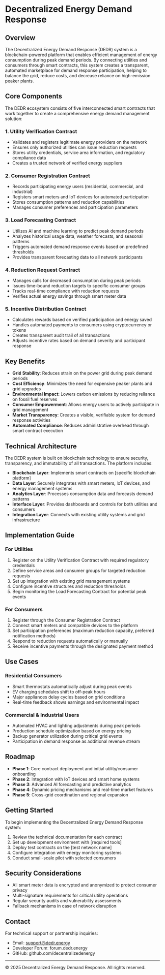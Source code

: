 # Decentralized Energy Demand Response

## Overview

The Decentralized Energy Demand Response (DEDR) system is a blockchain-powered platform that enables efficient management of energy consumption during peak demand periods. By connecting utilities and consumers through smart contracts, this system creates a transparent, automated marketplace for demand response participation, helping to balance the grid, reduce costs, and decrease reliance on high-emission peaker plants.

## Core Components

The DEDR ecosystem consists of five interconnected smart contracts that work together to create a comprehensive energy demand management solution:

### 1. Utility Verification Contract
- Validates and registers legitimate energy providers on the network
- Ensures only authorized utilities can issue reduction requests
- Stores utility credentials, service area information, and regulatory compliance data
- Creates a trusted network of verified energy suppliers

### 2. Consumer Registration Contract
- Records participating energy users (residential, commercial, and industrial)
- Registers smart meters and IoT devices for automated participation
- Stores consumption patterns and reduction capabilities
- Manages consumer preferences and participation parameters

### 3. Load Forecasting Contract
- Utilizes AI and machine learning to predict peak demand periods
- Analyzes historical usage data, weather forecasts, and seasonal patterns
- Triggers automated demand response events based on predefined thresholds
- Provides transparent forecasting data to all network participants

### 4. Reduction Request Contract
- Manages calls for decreased consumption during peak periods
- Issues time-bound reduction targets to specific consumer groups
- Tracks real-time compliance with reduction requests
- Verifies actual energy savings through smart meter data

### 5. Incentive Distribution Contract
- Calculates rewards based on verified participation and energy saved
- Handles automated payments to consumers using cryptocurrency or tokens
- Creates transparent audit trail of all transactions
- Adjusts incentive rates based on demand severity and participant response

## Key Benefits

- **Grid Stability**: Reduces strain on the power grid during peak demand periods
- **Cost Efficiency**: Minimizes the need for expensive peaker plants and grid upgrades
- **Environmental Impact**: Lowers carbon emissions by reducing reliance on fossil fuel reserves
- **Consumer Empowerment**: Allows energy users to actively participate in grid management
- **Market Transparency**: Creates a visible, verifiable system for demand response activities
- **Automated Compliance**: Reduces administrative overhead through smart contract execution

## Technical Architecture

The DEDR system is built on blockchain technology to ensure security, transparency, and immutability of all transactions. The platform includes:

- **Blockchain Layer**: Implements smart contracts on [specific blockchain platform]
- **Data Layer**: Securely integrates with smart meters, IoT devices, and energy management systems
- **Analytics Layer**: Processes consumption data and forecasts demand patterns
- **Interface Layer**: Provides dashboards and controls for both utilities and consumers
- **Integration Layer**: Connects with existing utility systems and grid infrastructure

## Implementation Guide

### For Utilities

1. Register on the Utility Verification Contract with required regulatory credentials
2. Define service areas and consumer groups for targeted reduction requests
3. Set up integration with existing grid management systems
4. Configure incentive structures and reduction thresholds
5. Begin monitoring the Load Forecasting Contract for potential peak events

### For Consumers

1. Register through the Consumer Registration Contract
2. Connect smart meters and compatible devices to the platform
3. Set participation preferences (maximum reduction capacity, preferred notification methods)
4. Respond to reduction requests automatically or manually
5. Receive incentive payments through the designated payment method

## Use Cases

### Residential Consumers
- Smart thermostats automatically adjust during peak events
- EV charging schedules shift to off-peak hours
- Major appliances delay cycles based on grid conditions
- Real-time feedback shows earnings and environmental impact

### Commercial & Industrial Users
- Automated HVAC and lighting adjustments during peak periods
- Production schedule optimization based on energy pricing
- Backup generator utilization during critical grid events
- Participation in demand response as additional revenue stream

## Roadmap

- **Phase 1**: Core contract deployment and initial utility/consumer onboarding
- **Phase 2**: Integration with IoT devices and smart home systems
- **Phase 3**: Advanced AI forecasting and predictive analytics
- **Phase 4**: Dynamic pricing mechanisms and real-time market features
- **Phase 5**: Cross-grid coordination and regional expansion

## Getting Started

To begin implementing the Decentralized Energy Demand Response system:

1. Review the technical documentation for each contract
2. Set up development environment with [required tools]
3. Deploy test contracts on the [test network name]
4. Configure integration with energy monitoring systems
5. Conduct small-scale pilot with selected consumers

## Security Considerations

- All smart meter data is encrypted and anonymized to protect consumer privacy
- Multi-signature requirements for critical utility operations
- Regular security audits and vulnerability assessments
- Fallback mechanisms in case of network disruption

## Contact

For technical support or partnership inquiries:
- Email: support@dedr.energy
- Developer Forum: forum.dedr.energy
- GitHub: github.com/decentralizedenergy

---

© 2025 Decentralized Energy Demand Response. All rights reserved.
